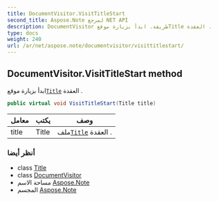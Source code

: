 ```yaml
---
title: DocumentVisitor.VisitTitleStart
second_title: Aspose.Note لمرجع NET API
description: DocumentVisitor طريقة. ابدأ بزيارة موقعTitle العقدة .
type: docs
weight: 240
url: /ar/net/aspose.note/documentvisitor/visittitlestart/
---
```

## DocumentVisitor.VisitTitleStart method

ابدأ بزيارة موقع[`Title`](../../title/) العقدة .

```csharp
public virtual void VisitTitleStart(Title title)
```

| معامل | يكتب | وصف |
| --- | --- | --- |
| title | Title | ملف[`Title`](../../title/) العقدة . |

### أنظر أيضا

* class [Title](../../title/)
* class [DocumentVisitor](../)
* مساحة الاسم [Aspose.Note](../../documentvisitor/)
* المجسم [Aspose.Note](../../../)


